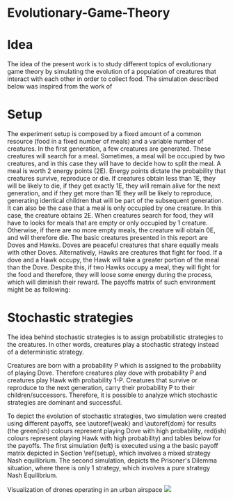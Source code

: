 # Evolutionary-Game-Theory

# Idea
The idea of the present work is to study different topics of evolutionary game theory by simulating the evolution of a
population of creatures that interact with each other in order to collect food. The simulation described below was inspired
from the work of 

# Setup
The experiment setup is composed by a fixed amount of a common resource (food in a fixed number of meals)
and a variable number of creatures. In the first generation, a few creatures are generated. These creatures will search for a meal.
Sometimes, a meal will be occupied by two creatures, and in this case they will have to decide how to split the meal. A meal is worth
2 energy points (2E). Energy points dictate the probability that creatures survive, reproduce or die. If creatures obtain less than 1E,
they will be likely to die, if they get exactly 1E, they will remain alive for the next generation, and if they get more than 1E they will
be likely to reproduce, generating identical children that will be part of the subsequent generation. It can also be the case that a meal
is only occupied by one creature. In this case, the creature obtains 2E. When creatures search for food, they will have to looks for meals
that are empty or only occupied by 1 creature. Otherwise, if there are no more empty meals, the creature will obtain 0E, and will therefore
die. The basic creatures presented in this report are Doves and Hawks. Doves are peaceful creatures that share equally meals with other
Doves. Alternatively, Hawks are creatures that fight for food. If a dove and a Hawk occupy, the Hawk will take a greater portion of the
meal than the Dove. Despite this, if two Hawks occupy a meal, they will fight for the food and therefore, they will loose some energy
during the process, which will diminish their reward. The payoffs matrix of such environment might be as following:


# Stochastic strategies
The idea behind stochastic strategies is to assign probabilistic strategies to the creatures. In other words, creatures play
a stochastic strategy instead of a deterministic strategy.

Creatures are born with a probability P which is assigned to the probability of  playing Dove.
Therefore creatures play dove with probability P and creatures  play Hawk with probability 1-P.
Creatures that survive or reproduce to the next generation, carry their probability P to their children/successors.
Therefore, it is possible to analyze which stochastic strategies are dominant and successful. 

To depict the evolution of stochastic strategies, two simulation were created using different payoffs, see \autoref{weak} and 
\autoref{dom} for results (the green(ish) colours represent playing Dove with high probability, red(ish) colours represent playing
Hawk with high probability)  and tables below for the payoffs. The first simulation (left) is executed using a the basic payoff 
matrix depicted in Section \ref{setup}, which involves a mixed strategy Nash equilibrium. The second simulation, depicts the Prisoner's
Dilemma situation, where there is only 1 strategy, which involves a pure strategy Nash Equilibrium.

Visualization of drones operating in an urban airspace
![](AIR_mobility_visualization.gif)
